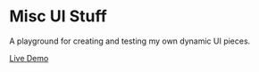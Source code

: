 # Misc UI Stuff

A playground for creating and testing my own dynamic UI pieces.

[Live Demo](https://marcaroni3d.github.io/misc-ui-stuff/)

